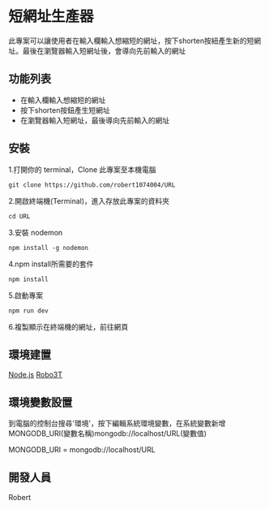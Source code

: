 # 短網址生產器
此專案可以讓使用者在輸入欄輸入想縮短的網址，按下shorten按紐產生新的短網址。最後在瀏覽器輸入短網址後，會導向先前輸入的網址

## 功能列表
* 在輸入欄輸入想縮短的網址
* 按下shorten按鈕產生短網址
* 在瀏覽器輸入短網址，最後導向先前輸入的網址

## 安裝
 1.打開你的 terminal，Clone 此專案至本機電腦
      
    git clone https://github.com/robert1074004/URL
 2.開啟終端機(Terminal)，進入存放此專案的資料夾
 
    cd URL
 3.安裝 nodemon
 
    npm install -g nodemon
 4.npm install所需要的套件
 
    npm install  
 5.啟動專案
 
    npm run dev
 6.複製顯示在終端機的網址，前往網頁

## 環境建置
[Node.js](https://nodejs.org/en/)
[Robo3T](https://blog.robomongo.org/studio3t-free/)

## 環境變數設置
到電腦的控制台搜尋'環境'，按下編輯系統環境變數，在系統變數新增MONGODB_URI(變數名稱)mongodb://localhost/URL(變數值)

MONGODB_URI = mongodb://localhost/URL
## 開發人員
Robert
